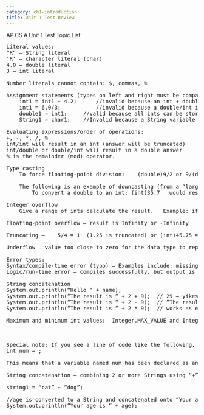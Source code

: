 ```yaml
---
category: ch1-introduction
title: Unit 1 Test Review
---
```

AP CS A
Unit 1 Test Topic List

<pre>
Literal values:  
“R” – String literal
‘R’ – character literal (char)
4.0 – double literal
3 – int literal

Number literals cannot contain: $, commas, %

Assignment statements (types on left and right must be compatible):
	int1 = int1 + 4.2;  	//invalid because an int + double is a double
	int1 = 6.0/3;   		//invalid because a double/int is a double
	double1 = int1;  	//valid because all ints can be stored as doubles
	String1 = char1;  	//Invalid because a String variable cannot be assigned a char

Evaluating expressions/order of operations:
+, -, *, /, %
int/int will result in an int (answer will be truncated)
int/double or double/int will result in a double answer
% is the remainder (mod) operator.

Type casting
 	To force floating-point division:    (double)9/2 or 9/(double)2

	The following is an example of downcasting (from a “larger” type to a “smaller” type)
		To convert a double to an int: (int)35.7   would result in a value of 35

Integer overflow
	Give a range of ints calculate the result.   Example: if the range is  [-16, 15], what is 13 + 4?

Floating-point overflow – result is Infinity or -Infinity

Truncating –    5/4 = 1  (1.25 is truncated) or (int)45.75 = 45

Underflow – value too close to zero for the data type to represent, so the result is 0.0

Error types:
Syntax/compile-time error (typo) – Examples include: missing ;, missing parenthesis, misspelled variable
Logic/run-time error – compiles successfully, but output is incorrect or a run-time exception is thrown

String concatenation
System.out.println(“Hello “ + name);
System.out.println(“The result is “ + 2 + 9);  // 29 – yikes!
System.out.println(“The result is “ + 2 - 9);  // ”The result is 2 ” – 9  Syntax/compile-time
System.out.println(“The result is “ + 2 * 9);  // works as expected

Maximum and minimum int values:  Integer.MAX_VALUE and Integer.MIN_VALUE.  These are constants provided in the Integer class.  They are listed on the Java Quick Reference.



Special note: If you see a line of code like the following, what does it mean?
int num = <valid int value>;

This means that a variable named num has been declared as an int and has been assigned a value value.  We don’t what that value is and the value does not need to be known in order to answer the question.

String concatenation – combining 2 or more Strings using “+” such as:

string1 = “cat” + “dog”;

//age is converted to a String and concatenated onto “Your age is ”
System.out.println(“Your age is “ + age);  
</pre>
